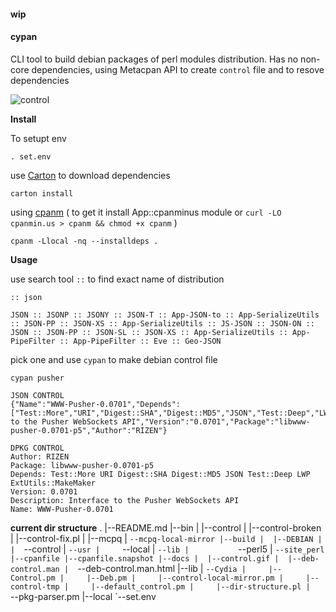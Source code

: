 #### wip

#### cypan 

CLI tool to build debian packages of perl modules distribution. Has no non-core dependencies, using Metacpan API to create `control` file and to resove dependencies

![control](https://raw.githubusercontent.com/z448/pm2deb/master/docs/control.gif)

**Install**

To setupt env

```
. set.env
```

use [Carton](https://metacpan.org/pod/Carton) to download dependencies

```
carton install
```

using [cpanm](https://metacpan.org/pod/App::cpanminus) ( to get it install App::cpanminus module or `curl -LO cpanmin.us > cpanm && chmod +x cpanm` )

```
cpanm -Llocal -nq --installdeps .
```


**Usage**

use search tool `::` to find exact name of distribution

```
:: json

JSON :: JSONP :: JSONY :: JSON-T :: App-JSON-to :: App-SerializeUtils :: JSON-PP :: JSON-XS :: App-SerializeUtils :: JS-JSON :: JSON-ON :: JSON :: JSON-PP :: JSON-SL :: JSON-XS :: App-SerializeUtils :: App-PipeFilter :: App-PipeFilter :: Eve :: Geo-JSON
```

pick one and use ```cypan``` to make debian control file

```
cypan pusher
 
JSON CONTROL
{"Name":"WWW-Pusher-0.0701","Depends":["Test::More","URI","Digest::SHA","Digest::MD5","JSON","Test::Deep","LWP","ExtUtils::MakeMaker"],"Description":"Interface to the Pusher WebSockets API","Version":"0.0701","Package":"libwww-pusher-0.0701-p5","Author":"RIZEN"}

DPKG CONTROL
Author: RIZEN
Package: libwww-pusher-0.0701-p5
Depends: Test::More URI Digest::SHA Digest::MD5 JSON Test::Deep LWP ExtUtils::MakeMaker
Version: 0.0701
Description: Interface to the Pusher WebSockets API
Name: WWW-Pusher-0.0701
```

**current dir structure**
.
|--README.md
|--bin
|  |--control
|  |--control-broken
|  |--control-fix.pl
|  |--mcpq
|  `--mcpq-local-mirror
|--build
|  |--DEBIAN
|  |  `--control
|  `--usr
|     `--local
|        `--lib
|           `--perl5
|              `--site_perl
|--cpanfile
|--cpanfile.snapshot
|--docs
|  |--control.gif
|  |--deb-control.man
|  `--deb-control.man.html
|--lib
|  `--Cydia
|     |--Control.pm
|     |--Deb.pm
|     |--control-local-mirror.pm
|     |--control-tmp
|     |--default_control.pm
|     |--dir-structure.pl
|     `--pkg-parser.pm
|--local
`--set.env
